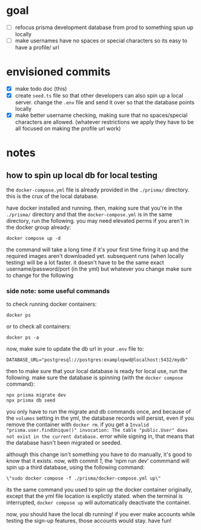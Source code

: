 # goal

- [ ] refocus prisma development database from prod to something spun up locally
- [ ] make usernames have no spaces or special characters so its easy to have a profile/<name> url

# envisioned commits

- [x] make todo doc (this)
- [x] create `seed.ts` file so that other developers can also spin up a local server. change the `.env` file and send it over so that the database points locally
- [x] make better username checking, making sure that no spaces/special characters are allowed. (whatever restrictions we apply they have to be all focused on making the profile url work)

# notes

## how to spin up local db for local testing

the `docker-compose.yml` file is already provided in the `./prisma/` directory. this is the crux of the local database.

have docker installed and running. then, making sure that you're in the `./prisma/` directory and that the `docker-compose.yml` is in the same directory, run the following. you may need elevated perms if you aren't in the docker group already:

```
docker compose up -d
```

the command will take a long time if it's your first time firing it up and the required images aren't downloaded yet. subsequent runs (when locally testing) will be a lot faster. it doesn't have to be the same exact username/password/port (in the yml) but whatever you change make sure to change for the following

### side note: some useful commands

to check running docker containers:

```
docker ps
```

or to check all containers:

```
docker ps -a
```

now, make sure to update the db url in your `.env` file to:

```
DATABASE_URL="postgresql://postgres:examplepwd@localhost:5432/mydb"
```

then to make sure that your local database is ready for local use, run the following. make sure the database is spinning (with the `docker compose` command):

```
npx prisma migrate dev
npx prisma db seed
```

you only have to run the migrate and db commands once, and because of the `volumes` setting in the yml, the database records will persist, even if you remove the container with `docker rm`. if you get a `Invalid "prisma.user.findUnique()" invocation: The table "public.User" does not exist in the current database.` error while signing in, that means that the database hasn't been migrated or seeded.

although this change isn't something you have to do manually, it's good to know that it exists. now, with commit _1_, the 'npm run dev' commmand will spin up a third database, using the following command:

```
\"sudo docker compose -f ./prisma/docker-compose.yml up\"
```

its the same command you used to spin up the docker container originally, except that the yml file location is explictly stated. when the terminal is interrupted, `docker compose up` will automatically deactivate the container.

now, you should have the local db running! if you ever make accounts while testing the sign-up features, those accounts would stay. have fun!

